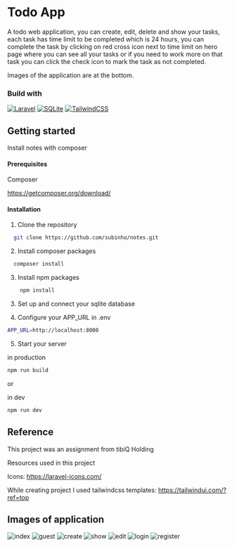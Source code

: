 # Todo App
A todo web application, you can create, edit, delete and show your tasks, each task has time limit to be completed which is 24 hours, you can complete the task by clicking on red cross icon next to time limit on hero page where you can see all your tasks or if you need to work more on that task you can click the check icon to mark the task as not completed. 

Images of the application are at the bottom.
### Build with

[![Laravel](https://img.shields.io/badge/Laravel-%23FF2D20.svg?logo=laravel&logoColor=white&link=https://laravel.com/)](#)
[![SQLite](https://img.shields.io/badge/SQLite-%2307405e.svg?logo=sqlite&logoColor=white&link=https://www.sqlite.org/index.html)](#)
[![TailwindCSS](https://img.shields.io/badge/Tailwind%20CSS-%2338B2AC.svg?logo=tailwind-css&logoColor=white&link=https://tailwindcss.com/)](#)

## Getting started

Install notes with composer

#### Prerequisites

Composer

https://getcomposer.org/download/

#### Installation

1. Clone the repository
```bash
  git clone https://github.com/subinho/notes.git
```

2. Install composer packages
```bash
  composer install
```

3. Install npm packages
```bash
    npm install
```

3. Set up and connect your sqlite database


4. Configure your APP_URL in .env
```bash
APP_URL=http://localhost:8000
```

5. Start your server

in production

```bash
npm run build
```

or 

in dev

```bash
npm run dev
```


## Reference

This project was an assignment from tibiQ Holding

Resources used in this project

Icons: https://laravel-icons.com/

While creating project I used tailwindcss templates: https://tailwindui.com/?ref=top

## Images of application

![index](https://github.com/user-attachments/assets/2051434d-86f2-43da-b11f-142c447faaf2)
![guest](https://github.com/user-attachments/assets/d13e0246-5b3c-47ee-84de-2f66fda7fa56)
![create](https://github.com/user-attachments/assets/314b2f93-c14d-420c-9085-858d9a007073)
![show](https://github.com/user-attachments/assets/a6f6e3b3-f7a0-408e-938d-ebd3774ccda0)
![edit](https://github.com/user-attachments/assets/487ea516-b2ef-4ea6-9a44-3e5c85fa231b)
![login](https://github.com/user-attachments/assets/cbf8fd82-4e5e-42d9-8d56-6cbe3dcc443f)
![register](https://github.com/user-attachments/assets/cdc38c0c-578a-4c2d-84b6-568b74a78afe)
